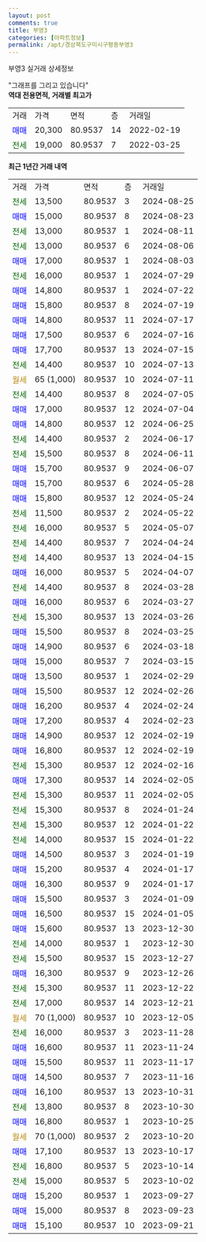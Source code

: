 ```yaml
---
layout: post
comments: true
title: 부영3
categories: [아파트정보]
permalink: /apt/경상북도구미시구평동부영3
---
```


부영3 실거래 상세정보

<script type="text/javascript">
  google.charts.load('current', {'packages':['line', 'corechart']});
  google.charts.setOnLoadCallback(drawChart);

  function drawChart() {
    var data = new google.visualization.DataTable();
    data.addColumn('date', '거래일');
    data.addColumn('number', "매매");
    data.addColumn('number', "전세");
    data.addColumn('number', "전매");

    data.addRows([[new Date(Date.parse("2024-08-25")), null, 13500, null], [new Date(Date.parse("2024-08-23")), 15000, null, null], [new Date(Date.parse("2024-08-11")), null, 13000, null], [new Date(Date.parse("2024-08-06")), null, 13000, null], [new Date(Date.parse("2024-08-03")), 17000, null, null], [new Date(Date.parse("2024-07-29")), null, 16000, null], [new Date(Date.parse("2024-07-22")), 14800, null, null], [new Date(Date.parse("2024-07-19")), 15800, null, null], [new Date(Date.parse("2024-07-17")), 14800, null, null], [new Date(Date.parse("2024-07-16")), 17500, null, null], [new Date(Date.parse("2024-07-15")), 17700, null, null], [new Date(Date.parse("2024-07-13")), null, 14400, null], [new Date(Date.parse("2024-07-11")), null, null, null], [new Date(Date.parse("2024-07-05")), null, 14400, null], [new Date(Date.parse("2024-07-04")), 17000, null, null], [new Date(Date.parse("2024-06-25")), 14800, null, null], [new Date(Date.parse("2024-06-17")), null, 14400, null], [new Date(Date.parse("2024-06-11")), null, 15500, null], [new Date(Date.parse("2024-06-07")), 15700, null, null], [new Date(Date.parse("2024-05-28")), 15700, null, null], [new Date(Date.parse("2024-05-24")), 15800, null, null], [new Date(Date.parse("2024-05-22")), null, 11500, null], [new Date(Date.parse("2024-05-07")), null, 16000, null], [new Date(Date.parse("2024-04-24")), null, 14400, null], [new Date(Date.parse("2024-04-15")), null, 14400, null], [new Date(Date.parse("2024-04-07")), 16000, null, null], [new Date(Date.parse("2024-03-28")), null, 14400, null], [new Date(Date.parse("2024-03-27")), 16000, null, null], [new Date(Date.parse("2024-03-26")), null, 15300, null], [new Date(Date.parse("2024-03-25")), 15500, null, null], [new Date(Date.parse("2024-03-18")), 14900, null, null], [new Date(Date.parse("2024-03-15")), 15000, null, null], [new Date(Date.parse("2024-02-29")), 13500, null, null], [new Date(Date.parse("2024-02-26")), 15500, null, null], [new Date(Date.parse("2024-02-24")), 16200, null, null], [new Date(Date.parse("2024-02-23")), 17200, null, null], [new Date(Date.parse("2024-02-19")), 14900, null, null], [new Date(Date.parse("2024-02-19")), 16800, null, null], [new Date(Date.parse("2024-02-16")), null, 15300, null], [new Date(Date.parse("2024-02-05")), 17300, null, null], [new Date(Date.parse("2024-02-05")), null, 15300, null], [new Date(Date.parse("2024-01-24")), null, 15300, null], [new Date(Date.parse("2024-01-22")), null, 15300, null], [new Date(Date.parse("2024-01-22")), null, 14000, null], [new Date(Date.parse("2024-01-19")), 14500, null, null], [new Date(Date.parse("2024-01-17")), 15200, null, null], [new Date(Date.parse("2024-01-17")), 16300, null, null], [new Date(Date.parse("2024-01-09")), 15500, null, null], [new Date(Date.parse("2024-01-05")), 16500, null, null], [new Date(Date.parse("2023-12-30")), 15600, null, null], [new Date(Date.parse("2023-12-30")), null, 14000, null], [new Date(Date.parse("2023-12-27")), null, 15500, null], [new Date(Date.parse("2023-12-26")), 16300, null, null], [new Date(Date.parse("2023-12-22")), null, 15300, null], [new Date(Date.parse("2023-12-21")), null, 17000, null], [new Date(Date.parse("2023-12-05")), null, null, null], [new Date(Date.parse("2023-11-28")), null, 16000, null], [new Date(Date.parse("2023-11-24")), 16600, null, null], [new Date(Date.parse("2023-11-17")), 15500, null, null], [new Date(Date.parse("2023-11-16")), 14500, null, null], [new Date(Date.parse("2023-10-31")), 16100, null, null], [new Date(Date.parse("2023-10-30")), null, 13800, null], [new Date(Date.parse("2023-10-25")), 16800, null, null], [new Date(Date.parse("2023-10-20")), null, null, null], [new Date(Date.parse("2023-10-17")), 17100, null, null], [new Date(Date.parse("2023-10-14")), null, 16800, null], [new Date(Date.parse("2023-10-02")), null, 15000, null], [new Date(Date.parse("2023-09-27")), 15200, null, null], [new Date(Date.parse("2023-09-23")), 15000, null, null], [new Date(Date.parse("2023-09-21")), 15100, null, null]]);

    var options = {
      hAxis: {
        format: 'yyyy/MM/dd'
      },    
      lineWidth: 0,
      pointsVisible: true,    
      title: '최근 1년간 유형별 실거래가 분포',
      legend: { position: 'bottom' }
    };

    var formatter = new google.visualization.NumberFormat({pattern:'###,###'} );
    formatter.format(data, 1);
    formatter.format(data, 2);
    
    setTimeout(function() {
        var chart = new google.visualization.LineChart(document.getElementById('columnchart_material'));
        chart.draw(data, (options));
        document.getElementById('loading').style.display = 'none';
    }, 200);
  }
</script>


<div id="loading" style="z-index:20; display: block; margin-left: 0px">"그래프를 그리고 있습니다"</div>
<div id="columnchart_material" style="width: 95%; margin-left: 0px; display: block"></div>
<!-- contents start -->
<b>역대 전용면적, 거래별 최고가</b>
<table class="sortable">
    <tr>
      <td>거래</td>
      <td>가격</td>
      <td>면적</td>
      <td>층</td>
      <td>거래일</td>
    </tr>
        <tr>
          <td><a style="color: blue">매매</a></td>
          <td>20,300</td>
          <td>80.9537</td>
          <td>14</td>
          <td>2022-02-19</td>
        </tr>        
        <tr>
              <td><a style="color: darkgreen">전세</a></td>
              <td>19,000</td>
              <td>80.9537</td>
              <td>7</td>
              <td>2022-03-25</td>
            </tr>        
    
</table>

<b>최근 1년간 거래 내역</b>

<table class="sortable">
    <tr>
      <td>거래</td>
      <td>가격</td>
      <td>면적</td>
      <td>층</td>
      <td>거래일</td>
    </tr>
    <tr>
      <td><a style="color: darkgreen">전세</a></td>
      <td>13,500</td>
      <td>80.9537</td>
      <td>3</td>
      <td>2024-08-25</td>
    </tr>          <tr>
      <td><a style="color: blue">매매</a></td>
      <td>15,000</td>
      <td>80.9537</td>
      <td>8</td>
      <td>2024-08-23</td>
    </tr>          <tr>
      <td><a style="color: darkgreen">전세</a></td>
      <td>13,000</td>
      <td>80.9537</td>
      <td>1</td>
      <td>2024-08-11</td>
    </tr>          <tr>
      <td><a style="color: darkgreen">전세</a></td>
      <td>13,000</td>
      <td>80.9537</td>
      <td>6</td>
      <td>2024-08-06</td>
    </tr>          <tr>
      <td><a style="color: blue">매매</a></td>
      <td>17,000</td>
      <td>80.9537</td>
      <td>1</td>
      <td>2024-08-03</td>
    </tr>          <tr>
      <td><a style="color: darkgreen">전세</a></td>
      <td>16,000</td>
      <td>80.9537</td>
      <td>1</td>
      <td>2024-07-29</td>
    </tr>          <tr>
      <td><a style="color: blue">매매</a></td>
      <td>14,800</td>
      <td>80.9537</td>
      <td>1</td>
      <td>2024-07-22</td>
    </tr>          <tr>
      <td><a style="color: blue">매매</a></td>
      <td>15,800</td>
      <td>80.9537</td>
      <td>8</td>
      <td>2024-07-19</td>
    </tr>          <tr>
      <td><a style="color: blue">매매</a></td>
      <td>14,800</td>
      <td>80.9537</td>
      <td>11</td>
      <td>2024-07-17</td>
    </tr>          <tr>
      <td><a style="color: blue">매매</a></td>
      <td>17,500</td>
      <td>80.9537</td>
      <td>6</td>
      <td>2024-07-16</td>
    </tr>          <tr>
      <td><a style="color: blue">매매</a></td>
      <td>17,700</td>
      <td>80.9537</td>
      <td>13</td>
      <td>2024-07-15</td>
    </tr>          <tr>
      <td><a style="color: darkgreen">전세</a></td>
      <td>14,400</td>
      <td>80.9537</td>
      <td>10</td>
      <td>2024-07-13</td>
    </tr>          <tr>
      <td><a style="color: darkgoldenrod">월세</a></td>
      <td>65 (1,000)</td>
      <td>80.9537</td>
      <td>10</td>
      <td>2024-07-11</td>
    </tr>          <tr>
      <td><a style="color: darkgreen">전세</a></td>
      <td>14,400</td>
      <td>80.9537</td>
      <td>8</td>
      <td>2024-07-05</td>
    </tr>          <tr>
      <td><a style="color: blue">매매</a></td>
      <td>17,000</td>
      <td>80.9537</td>
      <td>12</td>
      <td>2024-07-04</td>
    </tr>          <tr>
      <td><a style="color: blue">매매</a></td>
      <td>14,800</td>
      <td>80.9537</td>
      <td>12</td>
      <td>2024-06-25</td>
    </tr>          <tr>
      <td><a style="color: darkgreen">전세</a></td>
      <td>14,400</td>
      <td>80.9537</td>
      <td>2</td>
      <td>2024-06-17</td>
    </tr>          <tr>
      <td><a style="color: darkgreen">전세</a></td>
      <td>15,500</td>
      <td>80.9537</td>
      <td>8</td>
      <td>2024-06-11</td>
    </tr>          <tr>
      <td><a style="color: blue">매매</a></td>
      <td>15,700</td>
      <td>80.9537</td>
      <td>9</td>
      <td>2024-06-07</td>
    </tr>          <tr>
      <td><a style="color: blue">매매</a></td>
      <td>15,700</td>
      <td>80.9537</td>
      <td>6</td>
      <td>2024-05-28</td>
    </tr>          <tr>
      <td><a style="color: blue">매매</a></td>
      <td>15,800</td>
      <td>80.9537</td>
      <td>12</td>
      <td>2024-05-24</td>
    </tr>          <tr>
      <td><a style="color: darkgreen">전세</a></td>
      <td>11,500</td>
      <td>80.9537</td>
      <td>2</td>
      <td>2024-05-22</td>
    </tr>          <tr>
      <td><a style="color: darkgreen">전세</a></td>
      <td>16,000</td>
      <td>80.9537</td>
      <td>5</td>
      <td>2024-05-07</td>
    </tr>          <tr>
      <td><a style="color: darkgreen">전세</a></td>
      <td>14,400</td>
      <td>80.9537</td>
      <td>7</td>
      <td>2024-04-24</td>
    </tr>          <tr>
      <td><a style="color: darkgreen">전세</a></td>
      <td>14,400</td>
      <td>80.9537</td>
      <td>13</td>
      <td>2024-04-15</td>
    </tr>          <tr>
      <td><a style="color: blue">매매</a></td>
      <td>16,000</td>
      <td>80.9537</td>
      <td>5</td>
      <td>2024-04-07</td>
    </tr>          <tr>
      <td><a style="color: darkgreen">전세</a></td>
      <td>14,400</td>
      <td>80.9537</td>
      <td>8</td>
      <td>2024-03-28</td>
    </tr>          <tr>
      <td><a style="color: blue">매매</a></td>
      <td>16,000</td>
      <td>80.9537</td>
      <td>6</td>
      <td>2024-03-27</td>
    </tr>          <tr>
      <td><a style="color: darkgreen">전세</a></td>
      <td>15,300</td>
      <td>80.9537</td>
      <td>13</td>
      <td>2024-03-26</td>
    </tr>          <tr>
      <td><a style="color: blue">매매</a></td>
      <td>15,500</td>
      <td>80.9537</td>
      <td>8</td>
      <td>2024-03-25</td>
    </tr>          <tr>
      <td><a style="color: blue">매매</a></td>
      <td>14,900</td>
      <td>80.9537</td>
      <td>6</td>
      <td>2024-03-18</td>
    </tr>          <tr>
      <td><a style="color: blue">매매</a></td>
      <td>15,000</td>
      <td>80.9537</td>
      <td>7</td>
      <td>2024-03-15</td>
    </tr>          <tr>
      <td><a style="color: blue">매매</a></td>
      <td>13,500</td>
      <td>80.9537</td>
      <td>1</td>
      <td>2024-02-29</td>
    </tr>          <tr>
      <td><a style="color: blue">매매</a></td>
      <td>15,500</td>
      <td>80.9537</td>
      <td>12</td>
      <td>2024-02-26</td>
    </tr>          <tr>
      <td><a style="color: blue">매매</a></td>
      <td>16,200</td>
      <td>80.9537</td>
      <td>4</td>
      <td>2024-02-24</td>
    </tr>          <tr>
      <td><a style="color: blue">매매</a></td>
      <td>17,200</td>
      <td>80.9537</td>
      <td>4</td>
      <td>2024-02-23</td>
    </tr>          <tr>
      <td><a style="color: blue">매매</a></td>
      <td>14,900</td>
      <td>80.9537</td>
      <td>12</td>
      <td>2024-02-19</td>
    </tr>          <tr>
      <td><a style="color: blue">매매</a></td>
      <td>16,800</td>
      <td>80.9537</td>
      <td>12</td>
      <td>2024-02-19</td>
    </tr>          <tr>
      <td><a style="color: darkgreen">전세</a></td>
      <td>15,300</td>
      <td>80.9537</td>
      <td>12</td>
      <td>2024-02-16</td>
    </tr>          <tr>
      <td><a style="color: blue">매매</a></td>
      <td>17,300</td>
      <td>80.9537</td>
      <td>14</td>
      <td>2024-02-05</td>
    </tr>          <tr>
      <td><a style="color: darkgreen">전세</a></td>
      <td>15,300</td>
      <td>80.9537</td>
      <td>11</td>
      <td>2024-02-05</td>
    </tr>          <tr>
      <td><a style="color: darkgreen">전세</a></td>
      <td>15,300</td>
      <td>80.9537</td>
      <td>8</td>
      <td>2024-01-24</td>
    </tr>          <tr>
      <td><a style="color: darkgreen">전세</a></td>
      <td>15,300</td>
      <td>80.9537</td>
      <td>12</td>
      <td>2024-01-22</td>
    </tr>          <tr>
      <td><a style="color: darkgreen">전세</a></td>
      <td>14,000</td>
      <td>80.9537</td>
      <td>15</td>
      <td>2024-01-22</td>
    </tr>          <tr>
      <td><a style="color: blue">매매</a></td>
      <td>14,500</td>
      <td>80.9537</td>
      <td>3</td>
      <td>2024-01-19</td>
    </tr>          <tr>
      <td><a style="color: blue">매매</a></td>
      <td>15,200</td>
      <td>80.9537</td>
      <td>4</td>
      <td>2024-01-17</td>
    </tr>          <tr>
      <td><a style="color: blue">매매</a></td>
      <td>16,300</td>
      <td>80.9537</td>
      <td>9</td>
      <td>2024-01-17</td>
    </tr>          <tr>
      <td><a style="color: blue">매매</a></td>
      <td>15,500</td>
      <td>80.9537</td>
      <td>3</td>
      <td>2024-01-09</td>
    </tr>          <tr>
      <td><a style="color: blue">매매</a></td>
      <td>16,500</td>
      <td>80.9537</td>
      <td>15</td>
      <td>2024-01-05</td>
    </tr>          <tr>
      <td><a style="color: blue">매매</a></td>
      <td>15,600</td>
      <td>80.9537</td>
      <td>13</td>
      <td>2023-12-30</td>
    </tr>          <tr>
      <td><a style="color: darkgreen">전세</a></td>
      <td>14,000</td>
      <td>80.9537</td>
      <td>1</td>
      <td>2023-12-30</td>
    </tr>          <tr>
      <td><a style="color: darkgreen">전세</a></td>
      <td>15,500</td>
      <td>80.9537</td>
      <td>15</td>
      <td>2023-12-27</td>
    </tr>          <tr>
      <td><a style="color: blue">매매</a></td>
      <td>16,300</td>
      <td>80.9537</td>
      <td>9</td>
      <td>2023-12-26</td>
    </tr>          <tr>
      <td><a style="color: darkgreen">전세</a></td>
      <td>15,300</td>
      <td>80.9537</td>
      <td>11</td>
      <td>2023-12-22</td>
    </tr>          <tr>
      <td><a style="color: darkgreen">전세</a></td>
      <td>17,000</td>
      <td>80.9537</td>
      <td>14</td>
      <td>2023-12-21</td>
    </tr>          <tr>
      <td><a style="color: darkgoldenrod">월세</a></td>
      <td>70 (1,000)</td>
      <td>80.9537</td>
      <td>10</td>
      <td>2023-12-05</td>
    </tr>          <tr>
      <td><a style="color: darkgreen">전세</a></td>
      <td>16,000</td>
      <td>80.9537</td>
      <td>3</td>
      <td>2023-11-28</td>
    </tr>          <tr>
      <td><a style="color: blue">매매</a></td>
      <td>16,600</td>
      <td>80.9537</td>
      <td>11</td>
      <td>2023-11-24</td>
    </tr>          <tr>
      <td><a style="color: blue">매매</a></td>
      <td>15,500</td>
      <td>80.9537</td>
      <td>11</td>
      <td>2023-11-17</td>
    </tr>          <tr>
      <td><a style="color: blue">매매</a></td>
      <td>14,500</td>
      <td>80.9537</td>
      <td>7</td>
      <td>2023-11-16</td>
    </tr>          <tr>
      <td><a style="color: blue">매매</a></td>
      <td>16,100</td>
      <td>80.9537</td>
      <td>13</td>
      <td>2023-10-31</td>
    </tr>          <tr>
      <td><a style="color: darkgreen">전세</a></td>
      <td>13,800</td>
      <td>80.9537</td>
      <td>8</td>
      <td>2023-10-30</td>
    </tr>          <tr>
      <td><a style="color: blue">매매</a></td>
      <td>16,800</td>
      <td>80.9537</td>
      <td>1</td>
      <td>2023-10-25</td>
    </tr>          <tr>
      <td><a style="color: darkgoldenrod">월세</a></td>
      <td>70 (1,000)</td>
      <td>80.9537</td>
      <td>2</td>
      <td>2023-10-20</td>
    </tr>          <tr>
      <td><a style="color: blue">매매</a></td>
      <td>17,100</td>
      <td>80.9537</td>
      <td>13</td>
      <td>2023-10-17</td>
    </tr>          <tr>
      <td><a style="color: darkgreen">전세</a></td>
      <td>16,800</td>
      <td>80.9537</td>
      <td>5</td>
      <td>2023-10-14</td>
    </tr>          <tr>
      <td><a style="color: darkgreen">전세</a></td>
      <td>15,000</td>
      <td>80.9537</td>
      <td>5</td>
      <td>2023-10-02</td>
    </tr>          <tr>
      <td><a style="color: blue">매매</a></td>
      <td>15,200</td>
      <td>80.9537</td>
      <td>1</td>
      <td>2023-09-27</td>
    </tr>          <tr>
      <td><a style="color: blue">매매</a></td>
      <td>15,000</td>
      <td>80.9537</td>
      <td>8</td>
      <td>2023-09-23</td>
    </tr>          <tr>
      <td><a style="color: blue">매매</a></td>
      <td>15,100</td>
      <td>80.9537</td>
      <td>10</td>
      <td>2023-09-21</td>
    </tr>      </table>
<!-- contents end -->    


